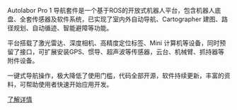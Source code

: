 Autolabor Pro 1 导航套件是一个基于ROS的开放式机器人平台，包含机器人底盘、全套传感器及软件系统，已实现了室内外自动导航、Cartographer 建图、路径规划、自动循迹、智能避障等功能。

平台搭载了激光雷达、深度相机、高精度定位标签、Mini 计算机等设备，同时预留了接口，可扩展安装GPS、惯导、超声波等传感器，云台、机械臂、抓持器等附件设备。

一键式导航操作，极大降低了使用门槛，代码全部开源，软件持续更新，丰富的资料，可帮助使用者快速开始应用开发。

[了解详情](http://www.autolabor.com.cn/pro/detail/4)
